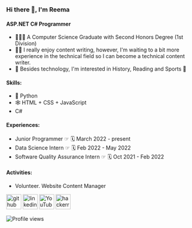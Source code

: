 ### Hi there 👋, I'm Reema


#### ASP.NET C# Programmer
* 👩🏻‍💻 A Computer Science Graduate with Second Honors Degree (1st Division)
* ✍🏼 I really enjoy content writing, however, I'm waiting to a bit more experience in the technical field so I can become a technical content writer.
* 📖 Besides technology, I'm interested in History, Reading and Sports 🏀

#### Skills: 

* 🐍 Python
* 🕸 HTML + CSS + JavaScript
* C# 

#### Experiences:
* Junior Programmer ☞ 🗓 March 2022  - present
* Data Science Intern ☞ 🗓 Feb 2022  - May 2022
* Software Quality Assurance Intern ☞ 🗓 Oct 2021 - Feb 2022

#### Activities:
* Volunteer. Website Content Manager


[<img src='https://cdn.jsdelivr.net/npm/simple-icons@3.0.1/icons/github.svg' alt='github' height='40'>](https://github.com/reemaalotaibi)  [<img src='https://cdn.jsdelivr.net/npm/simple-icons@3.0.1/icons/linkedin.svg' alt='linkedin' height='40'>](https://www.linkedin.com/in/reemaalotaibi/)  [<img src='https://cdn.jsdelivr.net/npm/simple-icons@3.0.1/icons/youtube.svg' alt='YouTube' height='40'>](https://www.youtube.com/channel/UC8wLUgxJjHTwa9-OM6OjBcA/playlists)  [<img src='https://cdn.jsdelivr.net/npm/simple-icons@3.0.1/icons/hackerrank.svg' alt='hackerrank' height='40'>](https://www.hackerrank.com/reemaalotaibi)  


![Profile views](https://gpvc.arturio.dev/reemaalotaibi)  
